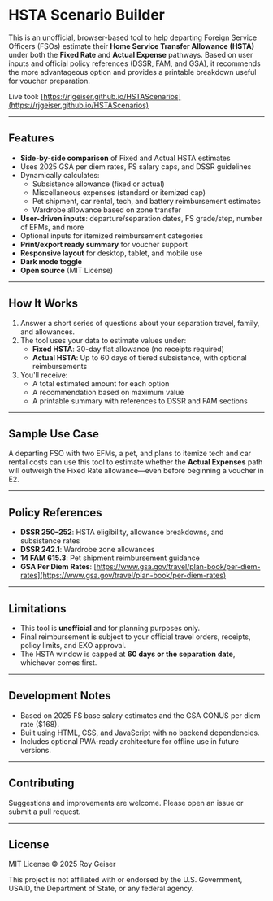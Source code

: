 # HSTA Scenario Builder

This is an unofficial, browser-based tool to help departing Foreign Service Officers (FSOs) estimate their **Home Service Transfer Allowance (HSTA)** under both the **Fixed Rate** and **Actual Expense** pathways. Based on user inputs and official policy references (DSSR, FAM, and GSA), it recommends the more advantageous option and provides a printable breakdown useful for voucher preparation.

Live tool: [https://rjgeiser.github.io/HSTAScenarios](https://rjgeiser.github.io/HSTAScenarios)

---

## Features

- **Side-by-side comparison** of Fixed and Actual HSTA estimates
- Uses 2025 GSA per diem rates, FS salary caps, and DSSR guidelines
- Dynamically calculates:
  - Subsistence allowance (fixed or actual)
  - Miscellaneous expenses (standard or itemized cap)
  - Pet shipment, car rental, tech, and battery reimbursement estimates
  - Wardrobe allowance based on zone transfer
- **User-driven inputs**: departure/separation dates, FS grade/step, number of EFMs, and more
- Optional inputs for itemized reimbursement categories
- **Print/export ready summary** for voucher support
- **Responsive layout** for desktop, tablet, and mobile use
- **Dark mode toggle**
- **Open source** (MIT License)

---

## How It Works

1. Answer a short series of questions about your separation travel, family, and allowances.
2. The tool uses your data to estimate values under:
   - **Fixed HSTA**: 30-day flat allowance (no receipts required)
   - **Actual HSTA**: Up to 60 days of tiered subsistence, with optional reimbursements
3. You'll receive:
   - A total estimated amount for each option
   - A recommendation based on maximum value
   - A printable summary with references to DSSR and FAM sections

---

## Sample Use Case

A departing FSO with two EFMs, a pet, and plans to itemize tech and car rental costs can use this tool to estimate whether the **Actual Expenses** path will outweigh the Fixed Rate allowance—even before beginning a voucher in E2.

---

## Policy References

- **DSSR 250–252**: HSTA eligibility, allowance breakdowns, and subsistence rates
- **DSSR 242.1**: Wardrobe zone allowances
- **14 FAM 615.3**: Pet shipment reimbursement guidance
- **GSA Per Diem Rates**: [https://www.gsa.gov/travel/plan-book/per-diem-rates](https://www.gsa.gov/travel/plan-book/per-diem-rates)

---

## Limitations

- This tool is **unofficial** and for planning purposes only.
- Final reimbursement is subject to your official travel orders, receipts, policy limits, and EXO approval.
- The HSTA window is capped at **60 days or the separation date**, whichever comes first.

---

## Development Notes

- Based on 2025 FS base salary estimates and the GSA CONUS per diem rate ($168).
- Built using HTML, CSS, and JavaScript with no backend dependencies.
- Includes optional PWA-ready architecture for offline use in future versions.

---

## Contributing

Suggestions and improvements are welcome. Please open an issue or submit a pull request.

---

## License

MIT License © 2025 Roy Geiser

This project is not affiliated with or endorsed by the U.S. Government, USAID, the Department of State, or any federal agency.
